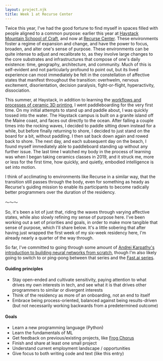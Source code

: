 ```yaml
---
layout: project.njk
title: Week 1 at Recurse Center
---
```

Twice this year, I've had the good fortune to find myself in spaces filled with people aligned to a common purpose: earlier this year at [Haystack Mountain Schoool of Craft](https://www.haystack-mtn.org/), and now at [Recurse Center](https://www.recurse.com/). These environments foster a regime of expansion and change, and have the power to focus, broaden, and alter one's sense of purpose. These environments can be quite intense to adjust and recalibrate to, as they involve large changes to the core substrates and infrastructures that compose of one's daily existence: time, geography, architecture, and community. Much of this is self-evident and not particularly profound to point out, but its lived experience can most immediately be felt in the constellation of affective states that manifest throughout the transition: overhwelm, nervous excitement, disorientation, decision paralysis, fight-or-flight, hyperactivity, dissociation.

This summer, at Haystack, in addition to learning the [workflows and processes of ceramic 3D printing](https://medium.com/@reubenson/foray-into-3d-printing-with-clay-at-haystack-207064511cd), I went paddleboarding for the very first time. On my initial attempts to stand up and paddle about, I was quickly tossed into the water. The Haystack campus is built on a granite island off the Maine coast, and faces out directly to the ocean. After falling a couple times into the rocking waves, I decided to paddle sitting down instead for a while, but before finally returning to shore, I decided to just stand on the board for a bit, without paddling. I then sat back down again and rowed back to shore. The next day, and each subsequent day on the beach, I found myself immediately able to paddleboard standing up without any further issue. The last time I watched my body in the process of learning was when I began taking ceramics classes in 2019, and it struck me, more or less for the first time, how quickly, and quietly, embodied intelligence is set into motion.

I think of acclimating to environments like Recurse in a similar way, that the transition still passes through the body, even for something as heady as Recurse's guiding mission to enable its participants to become radically better programmers over the duration of the residency.

<div class="divider-line">〜〜〜</div>

So, it's been a lot of just that, riding the waves through varying affective states, while also slowly refining my sense of purpose here. I've been working out a set of priorities and goals, in order to make more tangible that sense of purpose, which I'll share below. It's a little sobering that after having just wrapped the first week of my six-week residency here, I'm already nearly a quarter of the way through.

So far, I've committed to going through some amount of [Andrej Karpathy's introduction to building neural networks from scratch](https://karpathy.ai/zero-to-hero.html), though I'm also likely going to switch to or ping-pong between that series and the [Fast.ai series](https://github.com/fastai/fastbook).

#### Guiding principles
- Stay open-ended and cultivate sensitivity, paying attention to what drives my own interests in tech, and see what it is that drives other programmers to similar or divergent interests
- Think of the residency as more of an onboarding, not an end to itself
- Embrace being process-oriented, balanced against being results-driven (but not necessarily working backwards from a predetermined outcome)

#### Goals
- Learn a new programming language (Python)
- Learn the fundamentals of ML
- Get feedback on previous/existing projects, like [Frog Chorus](https://frogchor.us)
- Finish and share at least one small project
- Understand current employment landscape / opportunities
- Give focus to both writing code and text (like this entry)
